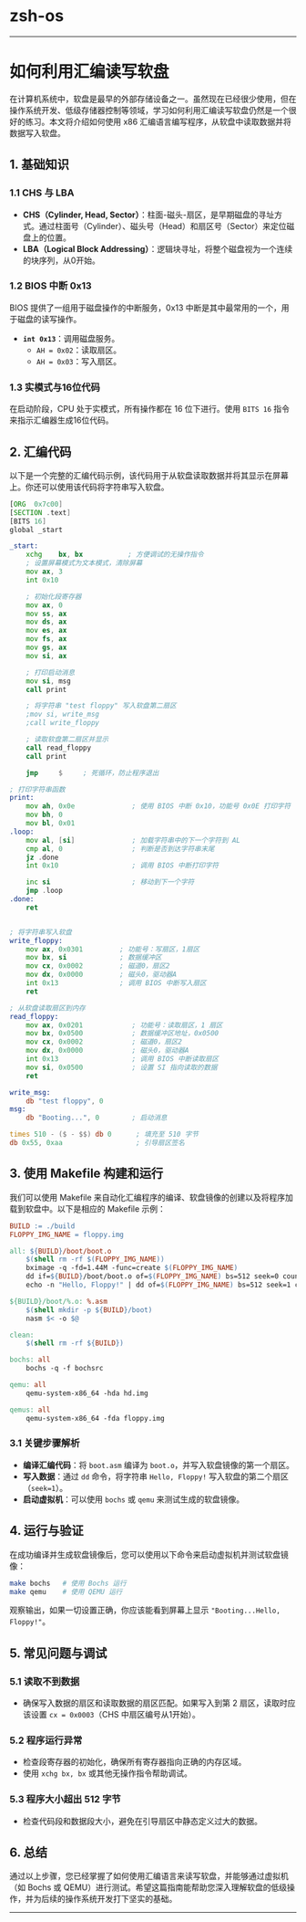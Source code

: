 # zsh-os


***

# 如何利用汇编读写软盘

在计算机系统中，软盘是最早的外部存储设备之一。虽然现在已经很少使用，但在操作系统开发、低级存储器控制等领域，学习如何利用汇编读写软盘仍然是一个很好的练习。本文将介绍如何使用 x86 汇编语言编写程序，从软盘中读取数据并将数据写入软盘。

## 1. 基础知识

### 1.1 CHS 与 LBA

*   **CHS（Cylinder, Head, Sector）**：柱面-磁头-扇区，是早期磁盘的寻址方式。通过柱面号（Cylinder）、磁头号（Head）和扇区号（Sector）来定位磁盘上的位置。
*   **LBA（Logical Block Addressing）**：逻辑块寻址，将整个磁盘视为一个连续的块序列，从0开始。

### 1.2 BIOS 中断 0x13

BIOS 提供了一组用于磁盘操作的中断服务，0x13 中断是其中最常用的一个，用于磁盘的读写操作。

*   **`int 0x13`**：调用磁盘服务。
    *   `AH = 0x02`：读取扇区。
    *   `AH = 0x03`：写入扇区。

### 1.3 实模式与16位代码

在启动阶段，CPU 处于实模式，所有操作都在 16 位下进行。使用 `BITS 16` 指令来指示汇编器生成16位代码。

## 2. 汇编代码

以下是一个完整的汇编代码示例，该代码用于从软盘读取数据并将其显示在屏幕上。你还可以使用该代码将字符串写入软盘。

```asm
[ORG  0x7c00]
[SECTION .text]
[BITS 16]
global _start

_start:
    xchg    bx, bx           ; 方便调试的无操作指令
    ; 设置屏幕模式为文本模式，清除屏幕
    mov ax, 3
    int 0x10

    ; 初始化段寄存器
    mov ax, 0
    mov ss, ax
    mov ds, ax
    mov es, ax
    mov fs, ax
    mov gs, ax
    mov si, ax

    ; 打印启动消息
    mov si, msg
    call print

	; 将字符串 "test floppy" 写入软盘第二扇区
    ;mov si, write_msg
    ;call write_floppy

    ; 读取软盘第二扇区并显示
    call read_floppy
    call print

    jmp     $     ; 死循环，防止程序退出

; 打印字符串函数
print:
    mov ah, 0x0e              ; 使用 BIOS 中断 0x10，功能号 0x0E 打印字符
    mov bh, 0
    mov bl, 0x01
.loop:
    mov al, [si]              ; 加载字符串中的下一个字符到 AL
    cmp al, 0                 ; 判断是否到达字符串末尾
    jz .done
    int 0x10                  ; 调用 BIOS 中断打印字符

    inc si                    ; 移动到下一个字符
    jmp .loop
.done:
    ret


; 将字符串写入软盘
write_floppy:
    mov ax, 0x0301         ; 功能号：写扇区，1扇区
    mov bx, si             ; 数据缓冲区
    mov cx, 0x0002         ; 磁道0，扇区2
    mov dx, 0x0000         ; 磁头0，驱动器A
    int 0x13               ; 调用 BIOS 中断写入扇区
    ret

; 从软盘读取扇区到内存
read_floppy:
    mov ax, 0x0201            ; 功能号：读取扇区，1 扇区
    mov bx, 0x0500            ; 数据缓冲区地址，0x0500
    mov cx, 0x0002            ; 磁道0，扇区2
    mov dx, 0x0000            ; 磁头0，驱动器A
    int 0x13                  ; 调用 BIOS 中断读取扇区
    mov si, 0x0500            ; 设置 SI 指向读取的数据
    ret

write_msg:
    db "test floppy", 0
msg:
    db "Booting...", 0        ; 启动消息

times 510 - ($ - $$) db 0      ; 填充至 510 字节
db 0x55, 0xaa                  ; 引导扇区签名
```

## 3. 使用 Makefile 构建和运行

我们可以使用 Makefile 来自动化汇编程序的编译、软盘镜像的创建以及将程序加载到软盘中。以下是相应的 Makefile 示例：

```makefile
BUILD := ./build
FLOPPY_IMG_NAME = floppy.img

all: ${BUILD}/boot/boot.o
	$(shell rm -rf $(FLOPPY_IMG_NAME))
	bximage -q -fd=1.44M -func=create $(FLOPPY_IMG_NAME)
	dd if=${BUILD}/boot/boot.o of=$(FLOPPY_IMG_NAME) bs=512 seek=0 count=1 conv=notrunc
	echo -n "Hello, Floppy!" | dd of=$(FLOPPY_IMG_NAME) bs=512 seek=1 count=1 conv=notrunc

${BUILD}/boot/%.o: %.asm
	$(shell mkdir -p ${BUILD}/boot)
	nasm $< -o $@

clean:
	$(shell rm -rf ${BUILD})

bochs: all
	bochs -q -f bochsrc

qemu: all
	qemu-system-x86_64 -hda hd.img

qemus: all
	qemu-system-x86_64 -fda floppy.img
```

### 3.1 关键步骤解析

*   **编译汇编代码**：将 `boot.asm` 编译为 `boot.o`，并写入软盘镜像的第一个扇区。
*   **写入数据**：通过 `dd` 命令，将字符串 `Hello, Floppy!` 写入软盘的第二个扇区（`seek=1`）。
*   **启动虚拟机**：可以使用 `bochs` 或 `qemu` 来测试生成的软盘镜像。

## 4. 运行与验证

在成功编译并生成软盘镜像后，您可以使用以下命令来启动虚拟机并测试软盘镜像：

```bash
make bochs   # 使用 Bochs 运行
make qemu    # 使用 QEMU 运行
```

观察输出，如果一切设置正确，你应该能看到屏幕上显示 `"Booting...Hello, Floppy!"`。

## 5. 常见问题与调试

### 5.1 读取不到数据

*   确保写入数据的扇区和读取数据的扇区匹配。如果写入到第 2 扇区，读取时应该设置 `cx = 0x0003`（CHS 中扇区编号从1开始）。

### 5.2 程序运行异常

*   检查段寄存器的初始化，确保所有寄存器指向正确的内存区域。
*   使用 `xchg bx, bx` 或其他无操作指令帮助调试。

### 5.3 程序大小超出 512 字节

*   检查代码段和数据段大小，避免在引导扇区中静态定义过大的数据。

## 6. 总结

通过以上步骤，您已经掌握了如何使用汇编语言来读写软盘，并能够通过虚拟机（如 Bochs 或 QEMU）进行测试。希望这篇指南能帮助您深入理解软盘的低级操作，并为后续的操作系统开发打下坚实的基础。

***


